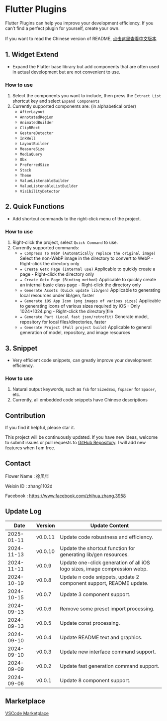 # Flutter Plugins

Flutter Plugins can help you improve your development efficiency. If you can’t find a perfect plugin for yourself, create your own.

If you want to read the Chinese version of README, [点击这里查看中文版本](/README_CN.md)

## 1. Widget Extend

- Expand the Flutter base library but add components that are often used in actual development but are not convenient to use.

### How to use

1. Select the components you want to include, then press the `Extract List` shortcut key and select `Expand Components`
2. Currently supported components are: (in alphabetical order)
    - `AfterLayout`
    - `AnnotatedRegion`
    - `AnimatedBuilder`
    - `ClipRRect`
    - `GestureDetector`
    - `InkWell`
    - `LayoutBuilder`
    - `MeasureSize`
    - `MediaQuery`
    - `Obx`
    - `PreferredSize`
    - `Stack`
    - `Theme`
    - `ValueListenableBuilder`
    - `ValueListenableListBuilder`
    - `VisibilityDetector`

## 2. Quick Functions

- Add shortcut commands to the right-click menu of the project.

### How to use

1. Right-click the project, select `Quick Command` to use.
2. Currently supported commands:
   - `★ Compress To WebP (Automatically replace the original image)` Select the non-WebP image in the directory to convert to WebP - Right-click the directory only
   - `★ Create Getx Page (Internal use)` Applicable to quickly create a page - Right-click the directory only
   - `★ Create Getx Page (Binding method)` Applicable to quickly create an internal basic class page - Right-click the directory only
   - `★ Generate Assets (Quick update lib/gen)` Applicable to generating local resources under lib/gen, faster
   - `★ Generate iOS App Icon (png images of various sizes)` Applicable to generating icons of various sizes required by iOS - Only 1024*1024.png - Right-click the directory|file
   - `★ Generate Part (Local fast json/retrofit)` Generate model, repository for local files/directories, faster
   - `★ Generate Project (Full project build)` Applicable to general generation of model, repository, and image resources

## 3. Snippet

- Very efficient code snippets, can greatly improve your development efficiency.

### How to use

1. Natural output keywords, such as `fsb` for `SizedBox`, `fspacer` for `Spacer`, etc.
2. Currently, all embedded code snippets have Chinese descriptions

## Contribution

If you find it helpful, please star it.

This project will be continuously updated. If you have new ideas, welcome to submit issues or pull requests to [GitHub Repository](https://github.com/ke112/vscode_plugins). I will add new features when I am free.


## Contact
Flower Name : 徐凤年

Weixin ID : zhang1102d

Facebook : https://www.facebook.com/zhihua.zhang.3958

## Update Log

| Date       | Version | Update Content                                                             |
| ---------- | ------- | -------------------------------------------------------------------------- |
| 2025-01-11 | v0.0.11 | Update code robustness and efficiency.                                     |
| 2024-11-13 | v0.0.10 | Update the shortcut function for generating lib/gen resources.             |
| 2024-11-11 | v0.0.9  | Update one-click generation of all iOS logo sizes, image compression webp. |
| 2024-10-19 | v0.0.8  | Update n code snippets, update 2 component support, README update.         |
| 2024-10-15 | v0.0.7  | Update 3 component support.                                                |
| 2024-09-13 | v0.0.6  | Remove some preset import processing.                                      |
| 2024-09-13 | v0.0.5  | Update const processing.                                                   |
| 2024-09-10 | v0.0.4  | Update README text and graphics.                                           |
| 2024-09-10 | v0.0.3  | Update new interface command support.                                      |
| 2024-09-09 | v0.0.2  | Update fast generation command support.                                    |
| 2024-09-06 | v0.0.1  | Update 8 component support.                                                |


## Marketplace
[VSCode Marketplace](https://marketplace.visualstudio.com/items?itemName=zhangzhihua.flutter-plugins-zhangzhihua)